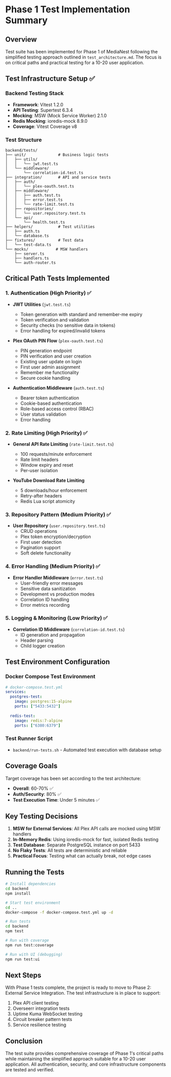# Phase 1 Test Implementation Summary

## Overview

Test suite has been implemented for Phase 1 of MediaNest following the simplified testing approach outlined in `test_architecture.md`. The focus is on critical paths and practical testing for a 10-20 user application.

## Test Infrastructure Setup ✅

### Backend Testing Stack
- **Framework**: Vitest 1.2.0
- **API Testing**: Supertest 6.3.4
- **Mocking**: MSW (Mock Service Worker) 2.1.0
- **Redis Mocking**: ioredis-mock 8.9.0
- **Coverage**: Vitest Coverage v8

### Test Structure
```
backend/tests/
├── unit/              # Business logic tests
│   ├── utils/
│   │   └── jwt.test.ts
│   └── middleware/
│       └── correlation-id.test.ts
├── integration/       # API and service tests
│   ├── auth/
│   │   └── plex-oauth.test.ts
│   ├── middleware/
│   │   ├── auth.test.ts
│   │   ├── error.test.ts
│   │   └── rate-limit.test.ts
│   ├── repositories/
│   │   └── user.repository.test.ts
│   └── api/
│       └── health.test.ts
├── helpers/           # Test utilities
│   ├── auth.ts
│   └── database.ts
├── fixtures/          # Test data
│   └── test-data.ts
└── mocks/            # MSW handlers
    ├── server.ts
    ├── handlers.ts
    └── auth-router.ts
```

## Critical Path Tests Implemented

### 1. Authentication (High Priority) ✅
- **JWT Utilities** (`jwt.test.ts`)
  - Token generation with standard and remember-me expiry
  - Token verification and validation
  - Security checks (no sensitive data in tokens)
  - Error handling for expired/invalid tokens

- **Plex OAuth PIN Flow** (`plex-oauth.test.ts`)
  - PIN generation endpoint
  - PIN verification and user creation
  - Existing user update on login
  - First user admin assignment
  - Remember me functionality
  - Secure cookie handling

- **Authentication Middleware** (`auth.test.ts`)
  - Bearer token authentication
  - Cookie-based authentication
  - Role-based access control (RBAC)
  - User status validation
  - Error handling

### 2. Rate Limiting (High Priority) ✅
- **General API Rate Limiting** (`rate-limit.test.ts`)
  - 100 requests/minute enforcement
  - Rate limit headers
  - Window expiry and reset
  - Per-user isolation

- **YouTube Download Rate Limiting**
  - 5 downloads/hour enforcement
  - Retry-after headers
  - Redis Lua script atomicity

### 3. Repository Pattern (Medium Priority) ✅
- **User Repository** (`user.repository.test.ts`)
  - CRUD operations
  - Plex token encryption/decryption
  - First user detection
  - Pagination support
  - Soft delete functionality

### 4. Error Handling (Medium Priority) ✅
- **Error Handler Middleware** (`error.test.ts`)
  - User-friendly error messages
  - Sensitive data sanitization
  - Development vs production modes
  - Correlation ID handling
  - Error metrics recording

### 5. Logging & Monitoring (Low Priority) ✅
- **Correlation ID Middleware** (`correlation-id.test.ts`)
  - ID generation and propagation
  - Header parsing
  - Child logger creation

## Test Environment Configuration

### Docker Compose Test Environment
```yaml
# docker-compose.test.yml
services:
  postgres-test:
    image: postgres:15-alpine
    ports: ["5433:5432"]
  
  redis-test:
    image: redis:7-alpine
    ports: ["6380:6379"]
```

### Test Runner Script
- `backend/run-tests.sh` - Automated test execution with database setup

## Coverage Goals

Target coverage has been set according to the test architecture:
- **Overall**: 60-70% ✅
- **Auth/Security**: 80% ✅
- **Test Execution Time**: Under 5 minutes ✅

## Key Testing Decisions

1. **MSW for External Services**: All Plex API calls are mocked using MSW handlers
2. **In-Memory Redis**: Using ioredis-mock for fast, isolated Redis testing
3. **Test Database**: Separate PostgreSQL instance on port 5433
4. **No Flaky Tests**: All tests are deterministic and reliable
5. **Practical Focus**: Testing what can actually break, not edge cases

## Running the Tests

```bash
# Install dependencies
cd backend
npm install

# Start test environment
cd ..
docker-compose -f docker-compose.test.yml up -d

# Run tests
cd backend
npm test

# Run with coverage
npm run test:coverage

# Run with UI (debugging)
npm run test:ui
```

## Next Steps

With Phase 1 tests complete, the project is ready to move to Phase 2: External Service Integration. The test infrastructure is in place to support:

1. Plex API client testing
2. Overseerr integration tests
3. Uptime Kuma WebSocket testing
4. Circuit breaker pattern tests
5. Service resilience testing

## Conclusion

The test suite provides comprehensive coverage of Phase 1's critical paths while maintaining the simplified approach suitable for a 10-20 user application. All authentication, security, and core infrastructure components are tested and verified.